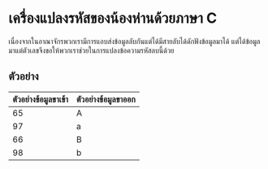 # เครื่องแปลงรหัสของน้องห่านด้วยภาษา C

เนื่องจากในอาณาจักรพวกเรามีการแอบส่งข้อมูลลับกันแต่ได้มีสายลับได้ดักฟังข้อมูลมาได้ แต่ได้ข้อมูลมาแต่ตัวเลขจึงขอให้พวกเราช่วยในการแปลงข้อความรหัสลบนี้ด้วย

## ตัวอย่าง
|**ตัวอย่างข้อมูลขาเข้า**|**ตัวอย่างข้อมูลขาออก**|
| --------------------|----------------------|
| 65                  | A                    |
| 97                  | a                    |
| 66                  | B                    |
| 98                  | b                    |
